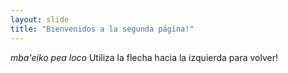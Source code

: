 ```yaml
---
layout: slide
title: "Bienvenidos a la segunda página!"
---
```

_mba'eiko pea loco_
Utiliza la flecha hacia la izquierda para volver!
